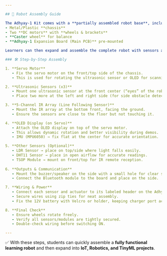```yaml
---

## 🤖 Robot Assembly Guide  

The Adhyay-1 Kit comes with a **partially assembled robot base**, including:  
- Metal/Plastic **chassis**  
- Two **DC motors** with **wheels & brackets**  
- **Caster wheel** for balance  
- **Adhyay-1 Expansion Board (Main PCB)** pre-mounted  

Learners can then expand and assemble the complete robot with sensors and modules using the following steps:

### 🛠️ Step-by-Step Assembly  

1. **Servo Motor**  
   - Fix the servo motor on the front/top side of the chassis.  
   - This is used for rotating the ultrasonic sensor or OLED for scanning.  

2. **Ultrasonic Sensors (x3)**  
   - Mount one ultrasonic sensor at the front center (“eyes” of the robot).  
   - Place two more at the left and right side (for side obstacle detection).  

3. **5-Channel IR Array (Line Following Sensor)**  
   - Mount the IR array at the bottom front, facing the ground.  
   - Ensure the sensors are close to the floor but not touching it.  

4. **OLED Display (on Servo)**  
   - Attach the OLED display on top of the servo motor.  
   - This allows dynamic rotation and better visibility during demos.  
   - IMU (MPU6050) → fix flat at the center for accurate orientation.  

5. **Other Sensors (Optional)**  
   - LDR Sensor → place on top/side where light falls easily.  
   - DHT11 Sensor → place in open airflow for accurate readings.  
   - TSOP Module → mount on front/top for IR remote reception.  
   
6. **Outputs & Communication**  
   - Mount the buzzer/speaker on the side with a small hole for clear sound.  
   - Connect the Bluetooth module to the board and place on the side.  

7. **Wiring & Power**  
   - Connect each sensor and actuator to its labeled header on the Adhyay-1 Expansion Board.  
   - Secure wires using zip ties for neat assembly.  
   - Fix the 12V battery with Velcro or holder, keeping charger port accessible.  

8. **Final Check**  
   - Ensure wheels rotate freely.  
   - Verify all sensors/modules are tightly secured.  
   - Double-check wiring before switching ON.  

---
```


✅ With these steps, students can quickly assemble a **fully functional learning robot** and then expand into **IoT, Robotics, and TinyML projects**.  

